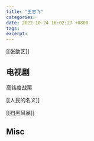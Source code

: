 ```yaml
---
title: "王志飞"
categories: 
date: 2022-10-24 16:02:27 +0800
tags: 
excerpt: 
---
```


[[张歆艺]]

## 电视剧

高纬度战栗

[[人民的名义]]

[[扫黑风暴]]

## Misc


